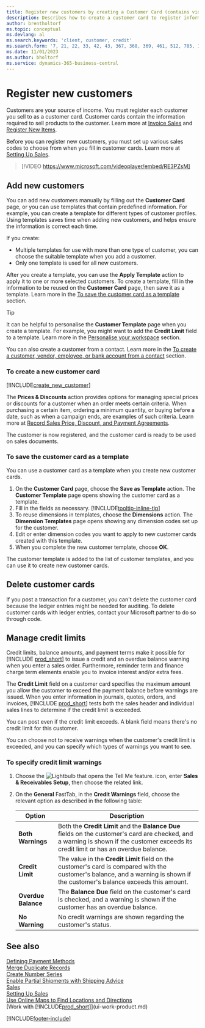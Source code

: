 ```yaml
---
title: Register new customers by creating a Customer Card (contains video)
description: Describes how to create a customer card to register information about each new customer or client you sell to.
author: brentholtorf
ms.topic: conceptual
ms.devlang: al
ms.search.keywords: 'client, customer, credit'
ms.search.form: '7, 21, 22, 33, 42, 43, 367, 368, 369, 461, 512, 785, 1330, 1380, 1381, 1382, 1627, 2107, 7177, 9080, 9081, 9084, 9301, 9305'
ms.date: 11/01/2023
ms.author: bholtorf
ms.service: dynamics-365-business-central
---
```

# <a name="register-new-customers"></a>Register new customers

Customers are your source of income. You must register each customer you sell to as a customer card. Customer cards contain the information required to sell products to the customer. Learn more at [Invoice Sales](sales-how-invoice-sales.md) and [Register New Items](inventory-how-register-new-items.md).  

Before you can register new customers, you must set up various sales codes to choose from when you fill in customer cards. Learn more at [Setting Up Sales](sales-setup-sales.md).


> [!VIDEO https://www.microsoft.com/videoplayer/embed/RE3PZsM]

## <a name="add-new-customers"></a>Add new customers

You can add new customers manually by filling out the **Customer Card** page, or you can use templates that contain predefined information. For example, you can create a template for different types of customer profiles. Using templates saves time when adding new customers, and helps ensure the information is correct each time. 

If you create:
* Multiple templates for use with more than one type of customer, you can choose the suitable template when you add a customer.
* Only one template is used for all new customers. 

After you create a template, you can use the **Apply Template** action to apply it to one or more selected customers. To create a template, fill in the information to be reused on the **Customer Card** page, then save it as a template. Learn more in the [To save the customer card as a template](sales-how-register-new-customers.md#to-save-the-customer-card-as-a-template) section.

> [!TIP]
> It can be helpful to personalise the **Customer Template** page when you create a template. For example, you might want to add the **Credit Limit** field to a template. Learn more in the [Personalise your workspace](/dynamics365/business-central/ui-personalization-user#start-personalizing-by-using-the-personalization-mode) section.

You can also create a customer from a contact. Learn more in the [To create a customer, vendor, employee, or bank account from a contact](marketing-create-contact-companies.md#to-create-a-customer-vendor-employee-or-bank-account-from-a-contact) section.  

### <a name="to-create-a-new-customer-card"></a>To create a new customer card

[!INCLUDE[create_new_customer](includes/create_new_customer.md)]

The **Prices & Discounts** action provides options for managing special prices or discounts for a customer when an order meets certain criteria. When purchasing a certain item, ordering a minimum quantity, or buying before a date, such as when a campaign ends, are examples of such criteria. Learn more at [Record Sales Price, Discount, and Payment Agreements](sales-how-record-sales-price-discount-payment-agreements.md).

The customer is now registered, and the customer card is ready to be used on sales documents.  

### <a name="to-save-the-customer-card-as-a-template"></a>To save the customer card as a template

You can use a customer card as a template when you create new customer cards.

1. On the **Customer Card** page, choose the **Save as Template** action. The **Customer Template** page opens showing the customer card as a template.
2. Fill in the fields as necessary. [!INCLUDE[tooltip-inline-tip](includes/tooltip-inline-tip_md.md)]
3. To reuse dimensions in templates, choose the **Dimensions** action. The **Dimension Templates** page opens showing any dimension codes set up for the customer.
4. Edit or enter dimension codes you want to apply to new customer cards created with this template.  
5. When you complete the new customer template, choose **OK**.

The customer template is added to the list of customer templates, and you can use it to create new customer cards.

## <a name="delete-customer-cards"></a>Delete customer cards

If you post a transaction for a customer, you can't delete the customer card because the ledger entries might be needed for auditing. To delete customer cards with ledger entries, contact your Microsoft partner to do so through code.  

## <a name="manage-credit-limits"></a>Manage credit limits

Credit limits, balance amounts, and payment terms make it possible for [!INCLUDE [prod_short](includes/prod_short.md)] to issue a credit and an overdue balance warning when you enter a sales order. Furthermore, reminder term and finance charge term elements enable you to invoice interest and/or extra fees.  

The **Credit Limit** field on a customer card specifies the maximum amount you allow the customer to exceed the payment balance before warnings are issued. When you enter information in journals, quotes, orders, and invoices, [!INCLUDE [prod_short](includes/prod_short.md)] tests both the sales header and individual sales lines to determine if the credit limit is exceeded.

You can post even if the credit limit exceeds. A blank field means there's no credit limit for this customer.  

You can choose not to receive warnings when the customer's credit limit is exceeded, and you can specify which types of warnings you want to see.

### <a name="to-specify-credit-limit-warnings"></a>To specify credit limit warnings

1. Choose the ![Lightbulb that opens the Tell Me feature.](media/ui-search/search_small.png "Tell me what you want to do") icon, enter **Sales & Receivables Setup**, then choose the related link.

2. On the **General** FastTab, in the **Credit Warnings** field, choose the relevant option as described in the following table:

    |Option| Description|
    |------|------------|
    |**Both Warnings**| Both the **Credit Limit** and the **Balance Due** fields on the customer's card are checked, and a warning is shown if the customer exceeds its credit limit or has an overdue balance.|
    |**Credit Limit**|The value in the **Credit Limit** field on the customer's card is compared with the customer's balance, and a warning is shown if the customer's balance exceeds this amount.|
    |**Overdue Balance**|The **Balance Due** field on the customer's card is checked, and a warning is shown if the customer has an overdue balance.|
    |**No Warning**|No credit warnings are shown regarding the customer's status.|

## <a name="see-also"></a>See also

[Defining Payment Methods](finance-payment-methods.md)  
[Merge Duplicate Records](sales-how-merge-duplicate-records.md)  
[Create Number Series](ui-create-number-series.md)  
[Enable Partial Shipments with Shipping Advice](sales-how-send-partial-shipments.md)  
[Sales](sales-manage-sales.md)  
[Setting Up Sales](sales-setup-sales.md)  
[Use Online Maps to Find Locations and Directions](across-online-maps.md)  
[Work with [!INCLUDE[prod_short](includes/prod_short.md)]](ui-work-product.md)  

[!INCLUDE[footer-include](includes/footer-banner.md)]
